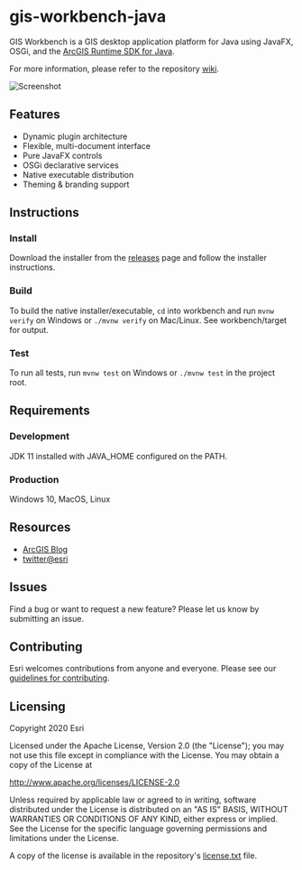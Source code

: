 # gis-workbench-java

GIS Workbench is a GIS desktop application platform for Java using JavaFX, OSGi, and the [ArcGIS Runtime SDK for Java](https://developers.arcgis.com/java/latest/).

For more information, please refer to the repository [wiki](https://github.com/ArcGIS/gis-workbench-java/wiki).

![Screenshot](https://github.com/ArcGIS/gis-workbench-java/raw/master/gis-workbench-java.png)

## Features
* Dynamic plugin architecture
* Flexible, multi-document interface
* Pure JavaFX controls
* OSGi declarative services
* Native executable distribution
* Theming & branding support

## Instructions

### Install

Download the installer from the [releases](https://github.com/ArcGIS/gis-workbench-java/releases) page and follow the installer instructions.

### Build

To build the native installer/executable, `cd` into workbench and run `mvnw verify` on Windows or `./mvnw verify` on Mac/Linux. See workbench/target for output.

### Test

To run all tests, run `mvnw test` on Windows or `./mvnw test` in the project root.

## Requirements

### Development

JDK 11 installed with JAVA_HOME configured on the PATH.

### Production

Windows 10, MacOS, Linux

## Resources

* [ArcGIS Blog](http://blogs.esri.com/esri/arcgis/)
* [twitter@esri](http://twitter.com/esri)

## Issues

Find a bug or want to request a new feature?  Please let us know by submitting an issue.

## Contributing

Esri welcomes contributions from anyone and everyone. Please see our [guidelines for contributing](https://github.com/esri/contributing).

## Licensing
Copyright 2020 Esri

Licensed under the Apache License, Version 2.0 (the "License");
you may not use this file except in compliance with the License.
You may obtain a copy of the License at

   http://www.apache.org/licenses/LICENSE-2.0

Unless required by applicable law or agreed to in writing, software
distributed under the License is distributed on an "AS IS" BASIS,
WITHOUT WARRANTIES OR CONDITIONS OF ANY KIND, either express or implied.
See the License for the specific language governing permissions and
limitations under the License.

A copy of the license is available in the repository's [license.txt]( https://github.com/ArcGIS/gis-workbench-java/raw/master/license.txt) file.
